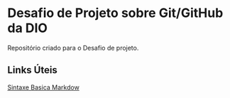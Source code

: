 # Desafio de Projeto sobre Git/GitHub da DIO
Repositório criado para o Desafio de projeto.


## Links Úteis
[Sintaxe Basica Markdow](https://www.markdownguide.org/basic-syntax/)
